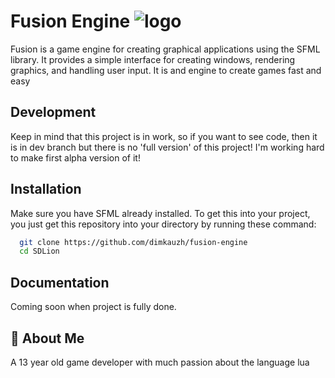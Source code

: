 # Fusion Engine ![logo](https://user-images.githubusercontent.com/106883655/233104382-8b628ff4-2798-4a5b-b67f-7dba9bebefe1.png)



Fusion is a game engine for creating graphical applications using the SFML library. It provides a simple interface for creating windows, rendering graphics, and handling user input. It is and engine to create games fast and easy




## Development

Keep in mind that this project is in work, so if you want to see code, then it is in dev branch but there is no 'full version' of this project! I'm working hard to make first alpha version of it!


## Installation

Make sure you have SFML already installed.
To get this into your project, you just get this repository into your directory by running these command:

```bash
  git clone https://github.com/dimkauzh/fusion-engine
  cd SDLion
```

## Documentation

Coming soon when project is fully done.


## 🚀 About Me
A 13 year old game developer with much passion about the language lua

